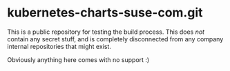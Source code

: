 # kubernetes-charts-suse-com.git

This is a public repository for testing the build process.  This does _not_
contain any secret stuff, and is completely disconnected from any company
internal repositories that might exist.

Obviously anything here comes with no support :)
